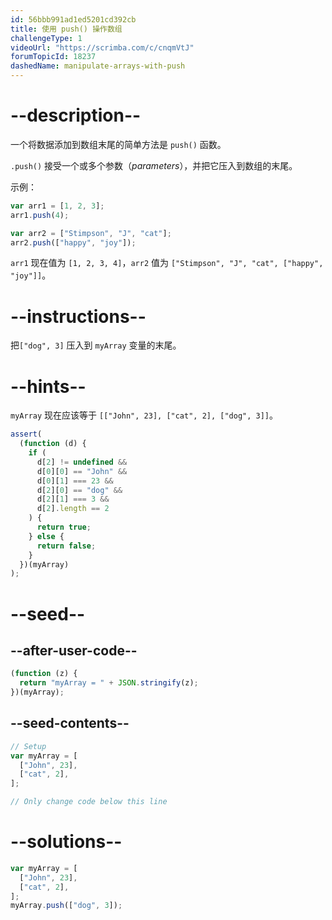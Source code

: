 ```yaml
---
id: 56bbb991ad1ed5201cd392cb
title: 使用 push() 操作数组
challengeType: 1
videoUrl: "https://scrimba.com/c/cnqmVtJ"
forumTopicId: 18237
dashedName: manipulate-arrays-with-push
---
```


# --description--

一个将数据添加到数组末尾的简单方法是 `push()` 函数。

`.push()` 接受一个或多个参数（<dfn>parameters</dfn>），并把它压入到数组的末尾。

示例：

```js
var arr1 = [1, 2, 3];
arr1.push(4);

var arr2 = ["Stimpson", "J", "cat"];
arr2.push(["happy", "joy"]);
```

`arr1` 现在值为 `[1, 2, 3, 4]`，`arr2` 值为 `["Stimpson", "J", "cat", ["happy", "joy"]]`。

# --instructions--

把`["dog", 3]` 压入到 `myArray` 变量的末尾。

# --hints--

`myArray` 现在应该等于 `[["John", 23], ["cat", 2], ["dog", 3]]`。

```js
assert(
  (function (d) {
    if (
      d[2] != undefined &&
      d[0][0] == "John" &&
      d[0][1] === 23 &&
      d[2][0] == "dog" &&
      d[2][1] === 3 &&
      d[2].length == 2
    ) {
      return true;
    } else {
      return false;
    }
  })(myArray)
);
```

# --seed--

## --after-user-code--

```js
(function (z) {
  return "myArray = " + JSON.stringify(z);
})(myArray);
```

## --seed-contents--

```js
// Setup
var myArray = [
  ["John", 23],
  ["cat", 2],
];

// Only change code below this line
```

# --solutions--

```js
var myArray = [
  ["John", 23],
  ["cat", 2],
];
myArray.push(["dog", 3]);
```
